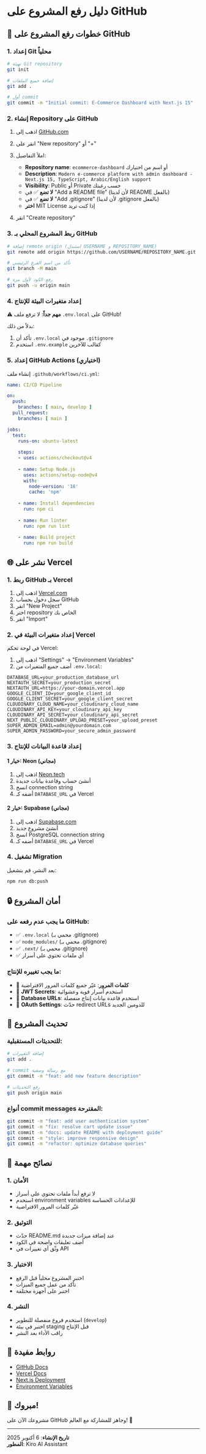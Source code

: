 # دليل رفع المشروع على GitHub

## 🚀 **خطوات رفع المشروع على GitHub**

### **1. إعداد Git محلياً**

```bash
# تهيئة Git repository
git init

# إضافة جميع الملفات
git add .

# أول commit
git commit -m "Initial commit: E-Commerce Dashboard with Next.js 15"
```

### **2. إنشاء Repository على GitHub**

1. اذهب إلى [GitHub.com](https://github.com)
2. انقر على "New repository" أو "+"
3. املأ التفاصيل:
   - **Repository name**: `ecommerce-dashboard` أو اسم من اختيارك
   - **Description**: `Modern e-commerce platform with admin dashboard - Next.js 15, TypeScript, Arabic/English support`
   - **Visibility**: Public أو Private حسب رغبتك
   - **لا تضع** ✅ في "Add a README file" (لأن لدينا README بالفعل)
   - **لا تضع** ✅ في "Add .gitignore" (لأن لدينا .gitignore بالفعل)
   - **اختر** MIT License إذا كنت تريد

4. انقر "Create repository"

### **3. ربط المشروع المحلي بـ GitHub**

```bash
# إضافة remote origin (استبدل USERNAME و REPOSITORY_NAME)
git remote add origin https://github.com/USERNAME/REPOSITORY_NAME.git

# تأكد من اسم الفرع الرئيسي
git branch -M main

# رفع الكود لأول مرة
git push -u origin main
```

### **4. إعداد متغيرات البيئة للإنتاج**

⚠️ **مهم جداً**: لا ترفع ملف `.env.local` على GitHub!

بدلاً من ذلك:
1. تأكد أن `.env.local` موجود في `.gitignore`
2. استخدم `.env.example` كقالب للآخرين

### **5. إعداد GitHub Actions (اختياري)**

إنشاء ملف `.github/workflows/ci.yml`:

```yaml
name: CI/CD Pipeline

on:
  push:
    branches: [ main, develop ]
  pull_request:
    branches: [ main ]

jobs:
  test:
    runs-on: ubuntu-latest
    
    steps:
    - uses: actions/checkout@v4
    
    - name: Setup Node.js
      uses: actions/setup-node@v4
      with:
        node-version: '18'
        cache: 'npm'
    
    - name: Install dependencies
      run: npm ci
    
    - name: Run linter
      run: npm run lint
    
    - name: Build project
      run: npm run build
```

## 🌐 **نشر على Vercel**

### **1. ربط GitHub بـ Vercel**

1. اذهب إلى [Vercel.com](https://vercel.com)
2. سجل دخول بحساب GitHub
3. انقر "New Project"
4. اختر repository الخاص بك
5. انقر "Import"

### **2. إعداد متغيرات البيئة في Vercel**

في لوحة تحكم Vercel:
1. اذهب إلى "Settings" → "Environment Variables"
2. أضف جميع المتغيرات من `.env.local`:

```env
DATABASE_URL=your_production_database_url
NEXTAUTH_SECRET=your_production_secret
NEXTAUTH_URL=https://your-domain.vercel.app
GOOGLE_CLIENT_ID=your_google_client_id
GOOGLE_CLIENT_SECRET=your_google_client_secret
CLOUDINARY_CLOUD_NAME=your_cloudinary_cloud_name
CLOUDINARY_API_KEY=your_cloudinary_api_key
CLOUDINARY_API_SECRET=your_cloudinary_api_secret
NEXT_PUBLIC_CLOUDINARY_UPLOAD_PRESET=your_upload_preset
SUPER_ADMIN_EMAIL=admin@yourdomain.com
SUPER_ADMIN_PASSWORD=your_secure_admin_password
```

### **3. إعداد قاعدة البيانات للإنتاج**

#### **خيار 1: Neon (مجاني)**
1. اذهب إلى [Neon.tech](https://neon.tech)
2. أنشئ حساب وقاعدة بيانات جديدة
3. انسخ connection string
4. أضفه كـ `DATABASE_URL` في Vercel

#### **خيار 2: Supabase (مجاني)**
1. اذهب إلى [Supabase.com](https://supabase.com)
2. أنشئ مشروع جديد
3. انسخ PostgreSQL connection string
4. أضفه كـ `DATABASE_URL` في Vercel

### **4. تشغيل Migration**

بعد النشر، قم بتشغيل:
```bash
npm run db:push
```

## 🔒 **أمان المشروع**

### **ما يجب عدم رفعه على GitHub:**
- ✅ `.env.local` (محمي بـ .gitignore)
- ✅ `node_modules/` (محمي بـ .gitignore)
- ✅ `.next/` (محمي بـ .gitignore)
- ✅ أي ملفات تحتوي على أسرار

### **ما يجب تغييره للإنتاج:**
- 🔐 **كلمات المرور**: غيّر جميع كلمات المرور الافتراضية
- 🔐 **JWT Secrets**: استخدم أسرار قوية وعشوائية
- 🔐 **Database URLs**: استخدم قاعدة بيانات إنتاج منفصلة
- 🔐 **OAuth Settings**: حدّث redirect URLs للدومين الجديد

## 📝 **تحديث المشروع**

### **للتحديثات المستقبلية:**

```bash
# إضافة التغييرات
git add .

# commit مع رسالة وصفية
git commit -m "feat: add new feature description"

# رفع التحديثات
git push origin main
```

### **أنواع commit messages المقترحة:**
```bash
git commit -m "feat: add user authentication system"
git commit -m "fix: resolve cart update issue"
git commit -m "docs: update README with deployment guide"
git commit -m "style: improve responsive design"
git commit -m "refactor: optimize database queries"
```

## 🎯 **نصائح مهمة**

### **1. الأمان**
- لا ترفع أبداً ملفات تحتوي على أسرار
- استخدم environment variables للإعدادات الحساسة
- غيّر كلمات المرور الافتراضية

### **2. التوثيق**
- حدّث README.md عند إضافة ميزات جديدة
- أضف تعليقات واضحة في الكود
- وثّق أي تغييرات في API

### **3. الاختبار**
- اختبر المشروع محلياً قبل الرفع
- تأكد من عمل جميع الميزات
- اختبر على أجهزة مختلفة

### **4. النشر**
- استخدم فروع منفصلة للتطوير (`develop`)
- اختبر في بيئة staging قبل الإنتاج
- راقب الأداء بعد النشر

## 🔗 **روابط مفيدة**

- [GitHub Docs](https://docs.github.com/)
- [Vercel Docs](https://vercel.com/docs)
- [Next.js Deployment](https://nextjs.org/docs/deployment)
- [Environment Variables](https://nextjs.org/docs/basic-features/environment-variables)

## 🎉 **مبروك!**

مشروعك الآن على GitHub وجاهز للمشاركة مع العالم! 🚀

---

**تاريخ الإنشاء**: 6 أكتوبر 2025  
**المطور**: Kiro AI Assistant
